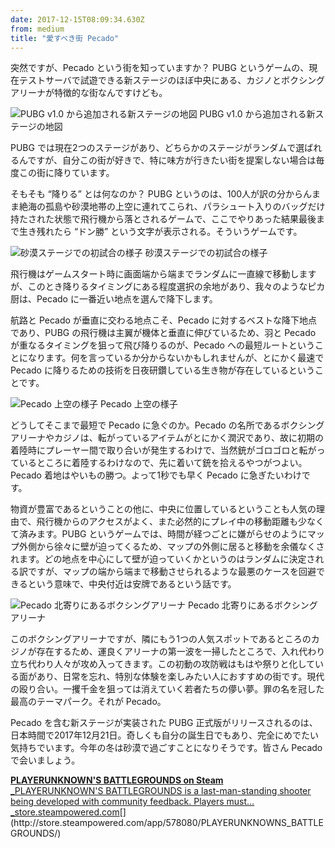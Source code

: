 ```yaml
---
date: 2017-12-15T08:09:34.630Z
from: medium
title: "愛すべき街 Pecado"
---
```


突然ですが、Pecado という街を知っていますか？ PUBG というゲームの、現在テストサーバで試遊できる新ステージのほぼ中央にある、カジノとボクシングアリーナが特徴的な街なんですけども。

![PUBG v1.0 から追加される新ステージの地図](https://cdn-images-1.medium.com/max/800/1*dyuwEUsxzr4IeCSkt1jwkw.png)
PUBG v1.0 から追加される新ステージの地図

PUBG では現在2つのステージがあり、どちらかのステージがランダムで選ばれるんですが、自分この街が好きで、特に味方が行きたい街を提案しない場合は毎度この街に降りています。

そもそも “降りる” とは何なのか？ PUBG というのは、100人が訳の分からんまま絶海の孤島や砂漠地帯の上空に連れてこられ、パラシュート入りのバッグだけ持たされた状態で飛行機から落とされるゲームで、ここでやりあった結果最後まで生き残れたら “ドン勝” という文字が表示される。そういうゲームです。

![砂漠ステージでの初試合の様子](https://cdn-images-1.medium.com/max/1200/1*RWz-rL_e8zxTvx9_bEZJCQ.png)
砂漠ステージでの初試合の様子

飛行機はゲームスタート時に画面端から端までランダムに一直線で移動しますが、このとき降りるタイミングにある程度選択の余地があり、我々のようなピカ厨は、Pecado に一番近い地点を選んで降下します。

航路と Pecado が垂直に交わる地点こそ、Pecado に対するベストな降下地点であり、PUBG の飛行機は主翼が機体と垂直に伸びているため、羽と Pecado が重なるタイミングを狙って飛び降りるのが、Pecado への最短ルートということになります。何を言っているか分からないかもしれませんが、とにかく最速で Pecado に降りるための技術を日夜研鑽している生き物が存在しているということです。

![Pecado 上空の様子](https://cdn-images-1.medium.com/max/1200/1*WvToZUYcVPkFPvbcpdAoQw.png)
Pecado 上空の様子

どうしてそこまで最短で Pecado に急ぐのか。Pecado の名所であるボクシングアリーナやカジノは、転がっているアイテムがとにかく潤沢であり、故に初期の着陸時にプレーヤー間で取り合いが発生するわけで、当然銃がゴロゴロと転がっているところに着陸するわけなので、先に着いて銃を拾えるやつがつよい。Pecado 着地はやいもの勝つ。よって1秒でも早く Pecado に急ぎたいわけです。

物資が豊富であるということの他に、中央に位置しているということも人気の理由で、飛行機からのアクセスがよく、また必然的にプレイ中の移動距離も少なくて済みます。PUBG というゲームでは、時間が経つごとに嫌がらせのようにマップ外側から徐々に壁が迫ってくるため、マップの外側に居ると移動を余儀なくされます。どの地点を中心にして壁が迫っていくかというのはランダムに決定される訳ですが、マップの端から端まで移動させられるような最悪のケースを回避できるという意味で、中央付近は安牌であるという話です。

![Pecado 北寄りにあるボクシングアリーナ](https://cdn-images-1.medium.com/max/1200/1*XqiYMDsbKA5XfcUrfnaATA.png)
Pecado 北寄りにあるボクシングアリーナ

このボクシングアリーナですが、隣にもう1つの人気スポットであるところのカジノが存在するため、運良くアリーナの第一波を一掃したところで、入れ代わり立ち代わり人々が攻め入ってきます。この初動の攻防戦はもはや祭りと化している面があり、日常を忘れ、特別な体験を楽しみたい人におすすめの街です。現代の殴り合い。一攫千金を狙っては消えていく若者たちの儚い夢。罪の名を冠した最高のテーマパーク。それが Pecado。

Pecado を含む新ステージが実装された PUBG 正式版がリリースされるのは、日本時間で2017年12月21日。奇しくも自分の誕生日でもあり、完全にめでたい気持ちでいます。今年の冬は砂漠で過ごすことになりそうです。皆さん Pecado で会いましょう。

[**PLAYERUNKNOWN'S BATTLEGROUNDS on Steam**  
_PLAYERUNKNOWN'S BATTLEGROUNDS is a last-man-standing shooter being developed with community feedback. Players must…_store.steampowered.com](http://store.steampowered.com/app/578080/PLAYERUNKNOWNS_BATTLEGROUNDS/ "http://store.steampowered.com/app/578080/PLAYERUNKNOWNS_BATTLEGROUNDS/")[](http://store.steampowered.com/app/578080/PLAYERUNKNOWNS_BATTLEGROUNDS/)
